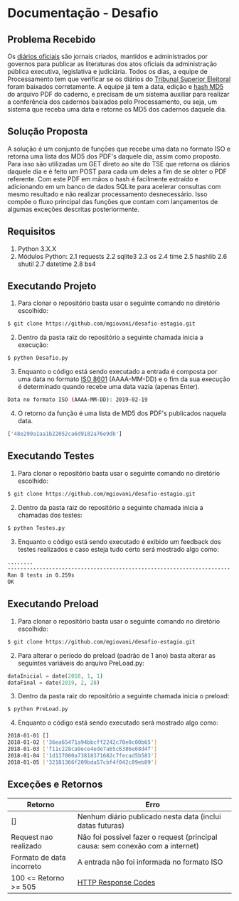 # Documentação - Desafio

## Problema Recebido

Os [diários oficiais](https://pt.wikipedia.org/wiki/Di%C3%A1rio_Oficial) são jornais criados, mantidos e administrados por governos para publicar as literaturas dos atos oficiais da administração pública executiva, legislativa e judiciária.
Todos os dias, a equipe de Processamento tem que verificar se os diários do [Tribunal Superior Eleitoral](http://www.tse.jus.br/servicos-judiciais/publicacoes-oficiais/diario-da-justica-eletronico/diario-da-justica-eletronico-1) foram baixados corretamente. A equipe já tem a data, edição e [hash MD5](https://pt.wikipedia.org/wiki/MD5) do arquivo PDF do caderno, e precisam de um sistema auxiliar para realizar a conferência dos cadernos baixados pelo Processamento, ou seja, um sistema que receba uma data e retorne os MD5 dos cadernos daquele dia.

## Solução Proposta

A solução é um conjunto de funções que recebe uma data no formato ISO e retorna uma lista dos MD5 dos PDF's daquele dia, assim como proposto. Para isso são utilizadas um GET direto ao site do TSE que retorna os diários daquele dia e é feito um POST para cada um deles a fim de se obter o PDF referente. Com este PDF em mãos o hash é facilmente extraído e adicionando em um banco de dados SQLite para acelerar consultas com mesmo resultado e não realizar processamento desnecessário. Isso compõe o fluxo principal das funções que contam com lançamentos de algumas exceções descritas posteriormente.

## Requisitos
1. Python 3.X.X
2. Módulos Python:
2.1 requests
2.2 sqlite3
2.3 os
2.4 time
2.5 hashlib
2.6 shutil
2.7 datetime
2.8 bs4


## Executando Projeto

1. Para clonar o repositório basta usar o seguinte comando no diretório escolhido:
```sh
$ git clone https://github.com/mgiovani/desafio-estagio.git
```

2. Dentro da pasta raiz do repositório a seguinte chamada inicia a execução:
```sh
$ python Desafio.py
```

3. Enquanto o código está sendo executado a entrada é composta por uma data no formato [ISO 8601](https://www.w3.org/TR/NOTE-datetime-970915.html) (AAAA-MM-DD) e o fim da sua execução é determinado quando recebe uma data vazia (apenas Enter).
```sh
Data no formato ISO (AAAA-MM-DD): 2019-02-19
```

4. O retorno da função é uma lista de MD5 dos PDF's publicados naquela data.
```sh
['48e299a1aa1b22052ca6d9182a76e9db']
```

## Executando Testes

1. Para clonar o repositório basta usar o seguinte comando no diretório escolhido:
```sh
$ git clone https://github.com/mgiovani/desafio-estagio.git
```

2. Dentro da pasta raiz do repositório a seguinte chamada inicia a  chamadas dos testes:
```sh
$ python Testes.py
```

3. Enquanto o código está sendo executado é exibido um feedback dos testes realizados e caso esteja tudo certo será mostrado algo como:
```sh
........
----------------------------------------------------------------------
Ran 8 tests in 0.259s
OK
```
	
## Executando Preload

1. Para clonar o repositório basta usar o seguinte comando no diretório escolhido:
```sh
$ git clone https://github.com/mgiovani/desafio-estagio.git
```

2. Para alterar o período do preload (padrão de 1 ano) basta alterar as seguintes variáveis do arquivo PreLoad.py:
```python
dataInicial = date(2018, 1, 1)
dataFinal = date(2019, 2, 28)
```

3. Dentro da pasta raiz do repositório a seguinte chamada inicia o preload:
```sh
$ python PreLoad.py
```

4. Enquanto o código está sendo executado será mostrado algo como:
```sh
2018-01-01 []
2018-01-02 ['36ea65471a94bbcff2242c70e0c00b65']
2018-01-03 ['f11c228ca9ece4ede7a65c6386e68d4f']
2018-01-04 ['1d137000a73818371682c7fecad5b583']
2018-01-05 ['32181366f209bda57cbf4f042c89eb89']
```

## Exceções e Retornos

| Retorno | Erro |
| ------ | ------ |
| [] | Nenhum diário publicado nesta data (inclui datas futuras) |
| Request nao realizado | Não foi possível fazer o request (principal causa: sem conexão com a internet) |
| Formato de data incorreto | A entrada não foi informada no formato ISO |
| 100 <= Retorno >= 505 | [HTTP Response Codes](https://www.w3.org/Protocols/rfc2616/rfc2616-sec10.html) |
